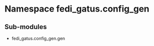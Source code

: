 Namespace fedi_gatus.config_gen
===============================

Sub-modules
-----------
* fedi_gatus.config_gen.gen